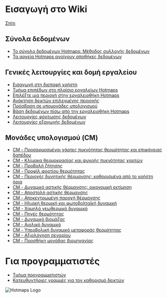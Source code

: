 <h1> Εισαγωγή στο Wiki </h1><p> <a href="Home">Σπίτι</a> </p><h2> Σύνολα δεδομένων </h2><ul><li> <a href="en-Hotmaps-data-set-method-of-data-collection">Το σύνολο δεδομένων Hotmaps: Μέθοδος συλλογής δεδομένων</a> </li><li> <a href="en-Hotmaps-open-data-repositories">Τα αρχεία Hotmaps ανοίγουν αποθήκες δεδομένων</a> </li></ul><h2> Γενικές λειτουργίες και δομή εργαλείου </h2><ul><li> <a href="en-Introduction-to-user-interface">Εισαγωγή στη διεπαφή χρήστη</a> </li><li> <a href="en-Layers-section-in-the-Hotmaps-toolbox">Τμήμα επιπέδων στο πλαίσιο εργαλείων Hotmaps</a> </li><li> <a href="en-Select-a-region-in-the-Hotmaps-toolbox">Επιλέξτε μια περιοχή στην εργαλειοθήκη Hotmaps</a> </li><li> <a href="en-Retrieve-indicators-of-a-selected-area">Ανάκτηση δεικτών επιλεγμένης περιοχής</a> </li><li> <a href="en-Access-to-calculation-modules">Πρόσβαση σε υπομονάδες υπολογισμού</a> </li><li> <a href="en-Database-behind-the-Hotmaps-toolbox">Βάση δεδομένων πίσω από την εργαλειοθήκη Hotmaps</a> </li><li> <a href="en-Data-upload-functionalities">Λειτουργίες φόρτωσης δεδομένων</a> </li><li> <a href="en-Data-export-functionalities">Λειτουργίες εξαγωγής δεδομένων</a> </li></ul><h2> Μονάδες υπολογισμού (CM) </h2><ul><li> <a href="en-CM-Customized-heat-and-floor-area-density-maps">CM - Προσαρμοσμένοι χάρτες πυκνότητας θερμότητας και επιφάνειας δαπέδου</a> </li><li> <a href="en-CM-Scale-heat-and-cool-density-maps">CM - Κλίμακα θερμοκρασίας και ψυχρής πυκνότητας χαρτών</a> </li><li> <a href="en-CM-Demand-projection">CM - Προβολή ζήτησης</a> </li><li> <a href="en-CM-Heat-load-profiles">CM - Προφίλ φορτίου θερμότητας</a> </li><li> <a href="en-CM-District-heating-potential-areas-user-defined-thresholds">CM - Περιοχές δυνητικής θέρμανσης: καθορισμένα από το χρήστη όρια</a> </li><li> <a href="en-CM-District-heating-potential-economic-assessment">CM - Δυναμικό αστικής θέρμανσης: οικονομική εκτίμηση</a> </li><li> <a href="en-CM-District-heating-supply-dispatch">CM - Αποστολή αστικής θέρμανσης</a> </li><li> <a href="en-CM-Decentral-heating-supply">CM - Αποκεντρωμένη παροχή θέρμανσης</a> </li><li> <a href="en-CM-Solar-thermal-and-PV-potential">CM - Ηλιακή θερμική και φωτοβολταϊκή δυναμική</a> </li><li> <a href="en-CM-Shallow-geothermal-potential">CM - Χαμηλό γεωθερμικό δυναμικό</a> </li><li> <a href="en-CM-Heat-source-potential">CM - Πηγές θερμότητας</a> </li><li> <a href="en-CM-Biomass-potential">CM - Δυναμικό βιομάζας</a> </li><li> <a href="en-CM-Wind-potential">CM - Αιολικό δυναμικό</a> </li><li> <a href="en-CM-Excess-heat-transport-potential">CM - Υπερβολική δυναμικό μεταφοράς θερμότητας</a> </li><li> <a href="en-CM-Scenario-assessment">CM - Αξιολόγηση σεναρίου</a> </li><li> <a href="en-CM-Add-industry-plant">CM - Προσθήκη μονάδας βιομηχανίας</a> </li></ul><h1> Για προγραμματιστές </h1><ul><li> <a href="en-Developers">Τμήμα προγραμματιστών</a> </li><li> <a href="en-Guidelines-for-defining-indicators">Κατευθυντήριες γραμμές για τον καθορισμό δεικτών</a> </li></ul><p><img alt="Hotmaps Logo" src="https://www.hotmaps-project.eu/wp-content/uploads/2017/02/logo.svg"/></p>